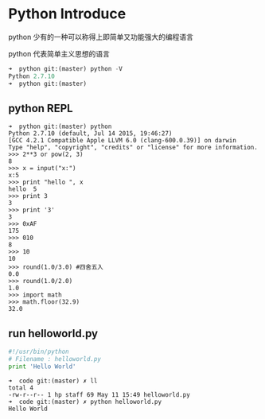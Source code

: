 # Python Introduce

python 少有的一种可以称得上即简单又功能强大的编程语言

python 代表简单主义思想的语言

```python
➜  python git:(master) python -V
Python 2.7.10
➜  python git:(master)
```

## python REPL

```
➜  python git:(master) python
Python 2.7.10 (default, Jul 14 2015, 19:46:27)
[GCC 4.2.1 Compatible Apple LLVM 6.0 (clang-600.0.39)] on darwin
Type "help", "copyright", "credits" or "license" for more information.
>>> 2**3 or pow(2, 3)
8
>>> x = input("x:")
x:5
>>> print "hello ", x
hello  5
>>> print 3
3
>>> print '3'
3
>>> 0xAF
175
>>> 010
8
>>> 10
10
>>> round(1.0/3.0) #四舍五入
0.0
>>> round(1.0/2.0)
1.0
>>> import math
>>> math.floor(32.9)
32.0
```

## run helloworld.py

```python
#!/usr/bin/python
# Filename : helloworld.py
print 'Hello World'
```

```
➜  code git:(master) ✗ ll
total 4
-rw-r--r-- 1 hp staff 69 May 11 15:49 helloworld.py
➜  code git:(master) ✗ python helloworld.py
Hello World
```
